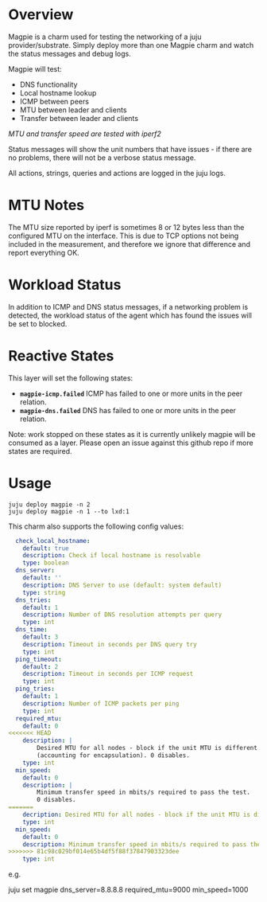 # Overview

Magpie is a charm used for testing the networking of a juju provider/substrate.
Simply deploy more than one Magpie charm and watch the status messages and
debug logs. 

Magpie will test:

 - DNS functionality
 - Local hostname lookup
 - ICMP between peers
 - MTU between leader and clients
 - Transfer between leader and clients

*MTU and transfer speed are tested with iperf2*

Status messages will show the unit numbers that have issues - if there are 
no problems, there will not be a verbose status message.

All actions, strings, queries and actions are logged in the juju logs.


# MTU Notes

The MTU size reported by iperf is sometimes 8 or 12 bytes less than the configured
MTU on the interface. This is due to TCP options not being included in the measurement,
and therefore we ignore that difference and report everything OK.

# Workload Status

In addition to ICMP and DNS status messages, if a networking problem is
detected, the workload status of the agent which has found the issues
will be set to blocked. 


# Reactive States

This layer will set the following states:

* **`magpie-icmp.failed`** ICMP has failed to one or more units in the peer
relation.
* **`magpie-dns.failed`** DNS has failed to one or more units in the peer 
relation.

Note: work stopped on these states as it is currently unlikely magpie will be consumed
as a layer.
Please open an issue against this github repo if more states are required.

# Usage

```
juju deploy magpie -n 2
juju deploy magpie -n 1 --to lxd:1
```

This charm also supports the following config values:

```yaml
  check_local_hostname:
    default: true
    description: Check if local hostname is resolvable
    type: boolean
  dns_server:
    default: ''
    description: DNS Server to use (default: system default)
    type: string
  dns_tries:
    default: 1
    description: Number of DNS resolution attempts per query
    type: int
  dns_time:
    default: 3
    description: Timeout in seconds per DNS query try
    type: int
  ping_timeout:
    default: 2
    description: Timeout in seconds per ICMP request
    type: int
  ping_tries:
    default: 1
    description: Number of ICMP packets per ping
    type: int
  required_mtu:
    default: 0
<<<<<<< HEAD
    description: |
        Desired MTU for all nodes - block if the unit MTU is different 
        (accounting for encapsulation). 0 disables.
    type: int
  min_speed:
    default: 0
    description: |
        Minimum transfer speed in mbits/s required to pass the test. 
        0 disables.
=======
    decription: Desired MTU for all nodes - block if the unit MTU is different (accounting for encapsulation). 0 disables.
    type: int
  min_speed:
    default: 0
    description: Minimum transfer speed in mbits/s required to pass the test. 0 disables.
>>>>>>> 81c98c029bf014e65b4df5f88f37847903323dee
    type: int
```

e.g.

juju set magpie dns_server=8.8.8.8 required_mtu=9000 min_speed=1000

